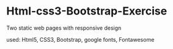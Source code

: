 # Html-css3-Bootstrap-Exercise

Two static web pages with responsive design

used: Html5, CSS3, Bootstrap, google fonts, Fontawesome
